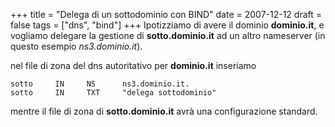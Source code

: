 +++
title = "Delega di un sottodominio con BIND"
date = 2007-12-12
draft = false
tags = ["dns", "bind"]
+++
Ipotizziamo di avere il dominio **dominio.it**, e vogliamo delegare la gestione di **sotto.dominio.it** ad un altro nameserver (in questo esempio *ns3.dominio.it*).

nel file di zona del dns autoritativo per **dominio.it** inseriamo
```
sotto     IN     NS      ns3.dominio.it.
sotto     IN     TXT     "delega sottodominio"
```
mentre il file di zona di **sotto.dominio.it** avrà una configurazione standard.